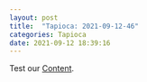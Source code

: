 ```yaml
---
layout: post
title:  "Tapioca: 2021-09-12-46"
categories: Tapioca
date: 2021-09-12 18:39:16
---
```

Test our [Content](https://github.com/HappyMaki/Tapioca-Releases/releases/download/2021-09-12-46/Tapioca_2021-09-12-46.zip).

